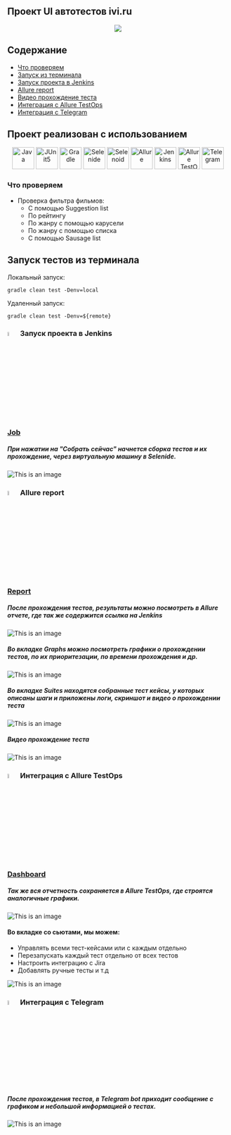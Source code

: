 ## Проект UI автотестов ivi.ru

<p align="center">
<a href="https://www.ivi.ru/"><img src="images/logos/ivi-logo.png"/></a>

## Содержание
- [Что проверяем](#что-проверяем)
- [Запуск из терминала](#запуск-тестов-из-терминала)
- [Запуск проекта в Jenkins](#job)
- [Allure report](#-allure-report)
- [Видео прохождение теста](#видео-прохождение-теста)
- [Интеграция с Allure TestOps](#-интеграция-с-allure-testops)
- [Интеграция с Telegram](#-интеграция-с-telegram)

## Проект реализован с использованием

<p align="center">
<a href="https://www.java.com/"><img src="images/logos/Java.svg" width="50" height="50"  alt="Java"/></a>
<a href="https://junit.org/junit5/"><img src="images/logos/JUnit5.svg" width="50" height="50"  alt="JUnit5"/></a>
<a href="https://gradle.org/"><img src="images/logos/Gradle.svg" width="50" height="50"  alt="Gradle"/></a>
<a href="https://selenide.org/"><img src="images/logos/Selenide.svg" width="50" height="50"  alt="Selenide"/></a>
<a href="https://aerokube.com/selenoid/"><img src="images/logos/Selenoid.svg" width="50" height="50"  alt="Selenoid"/></a>
<a href="https://github.com/allure-framework/allure2"><img src="images/logos/Allure.svg" width="50" height="50"  alt="Allure"/></a>
<a href="https://www.jenkins.io/"><img src="images/logos/Jenkins.svg" width="50" height="50"  alt="Jenkins"/></a>
<a><img src="images/logos/Allure_TO.svg" width="50" height="50"  alt="Allure TestOps"/></a>
<a><img src="images/logos/Telegram.svg" width="50" height="50"  alt="Telegram"/></a>
</p>
<!-- Тест кейсы -->

### Что проверяем
* Проверка фильтра фильмов:
  * С помощью Suggestion list
  * По рейтингу
  * По жанру с помощью карусели
  * По жанру с помощью списка
  * С помощью Sausage list

## Запуск тестов из терминала
Локальный запуск:
```
gradle clean test -Denv=local
```

Удаленный запуск:
```
gradle clean test -Denv=${remote}
```

### <img width="5%" title="Jenkins" src="images/logos/Jenkins.svg"> Запуск проекта в Jenkins

### [Job](https://jenkins.autotests.cloud/job/c20-Stayarr-ivi-ui-tests/)

##### При нажатии на "Собрать сейчас" начнется сборка тестов и их прохождение, через виртуальную машину в Selenide.
![This is an image](images/screenshots/jenkins_screenshot.png)

<!-- Allure report -->

### <img width="5%" title="Allure Report" src="images/logos/Allure.svg"> Allure report
### [Report](https://jenkins.autotests.cloud/job/c20-Stayarr-ivi-ui-tests/allure/)
##### После прохождения тестов, результаты можно посмотреть в Allure отчете, где так же содержится ссылка на Jenkins
![This is an image](images/screenshots/allure_dashboard_screenshot.png)

##### Во вкладке Graphs можно посмотреть графики о прохождении тестов, по их приоритезации, по времени прохождения и др.
![This is an image](images/screenshots/allure_graphs_screenshot.png)

##### Во вкладке Suites находятся собранные тест кейсы, у которых описаны шаги и приложены логи, скриншот и видео о прохождении теста
![This is an image](images/screenshots/allure_suites_screenshot.png)

##### Видео прохождение теста
![This is an image](images/screenshots/test_ui.gif)

<!-- Allure TestOps -->

### <img width="5%" title="Allure TestOps" src="images/logos/Allure_TO.svg"> Интеграция с Allure TestOps

### [Dashboard](https://allure.autotests.cloud/project/3608/dashboards)

##### Так же вся отчетность сохраняется в Allure TestOps, где строятся аналогичные графики.
![This is an image](images/screenshots/allure_testops_dashboard_screenshot.png)

#### Во вкладке со сьютами, мы можем:
- Управлять всеми тест-кейсами или с каждым отдельно
- Перезапускать каждый тест отдельно от всех тестов
- Настроить интеграцию с Jira
- Добавлять ручные тесты и т.д

![This is an image](images/screenshots/allure_testops_suites_screenshot.png)


<!-- Telegram -->

### <img width="5%" title="Telegram" src="images/logos/Telegram.svg"> Интеграция с Telegram
##### После прохождения тестов, в Telegram bot приходит сообщение с графиком и небольшой информацией о тестах.

![This is an image](images/screenshots/tg_bot_schreenshot.png)